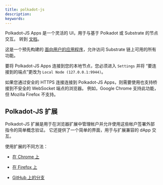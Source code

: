 ```yaml
---
title: polkadot-js
description:
keywords:
---
```


Polkadot-JS Apps 是一个灵活的 UI，用于与基于 Polkadot 或 Substrate 的节点交互。
转到 [文档](https://polkadot.js.org/docs)。

这是一个预先构建的 [面向用户的应用程序](https://github.com/polkadot-js/apps)，允许访问 Substrate 链上可用的所有功能。

要将 Polkadot-JS Apps 连接到您的本地节点，您必须进入 `Settings` 并将
“要连接到的端点”更改为 `Local Node (127.0.0.1:9944)`。

如果您通过安全的 HTTPS 连接连接到 Polkadot-JS Apps，则需要使用也支持桥接到不安全的 WebSocket 端点的浏览器。
例如，Google Chrome 支持此功能，但 Mozilla Firefox 不支持。

## Polkadot-JS 扩展

Polkadot-JS 扩展是用于在浏览器扩展中管理帐户并允许使用这些帐户签署外部指令的简单概念验证。
它还提供了一个简单的界面，用于与扩展兼容的 dApp 交互。

使用扩展的不同方法：

- [在 Chrome 上](https://chrome.google.com/webstore/detail/polkadot%7Bjs%7D-extension/mopnmbcafieddcagagdcbnhejhlodfdd)

- [在 Firefox 上](https://addons.mozilla.org/en-US/firefox/addon/polkadot-js-extension)

- [GitHub 上的分支](https://github.com/polkadot-js/extension)

